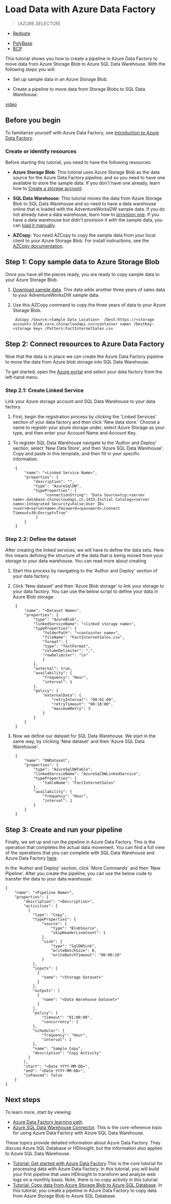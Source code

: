 <properties
    redirect_url="/azure/sql-data-warehouse/sql-data-warehouse-load-with-data-factory" />
<tags
    title="Load data with Azure Data Factory | Microsoft Docs"
    description="Learn to load data with Azure Data Factory"
    services="sql-data-warehouse"
    documentationcenter="NA"
    author="twounder"
    manager="jhubbard"
    editor=""
    tags="azure-sql-data-warehouse" />

# Load Data with Azure Data Factory

> [AZURE.SELECTOR]
- [Redgate](/documentation/articles/sql-data-warehouse-load-with-redgate/)
<!-- Data Factory not supported on Azure.cn-->
<!-- - [Data Factory](/documentation/articles/sql-data-warehouse-get-started-load-with-azure-data-factory/)-->
- [PolyBase](/documentation/articles/sql-data-warehouse-get-started-load-with-polybase/)
- [BCP](/documentation/articles/sql-data-warehouse-load-with-bcp/)

This tutorial shows you how to create a pipeline in Azure Data Factory to move data from Azure Storage Blob to Azure SQL Data Warehouse. With the following steps you will:

* Set up sample data in an Azure Storage Blob.
<!-- * Connect resources to Azure Data Factory. -->
* Create a pipeline to move data from Storage Blobs to SQL Data Warehouse.

[video](https://channel9.msdn.com/Blogs/Azure/Loading-Azure-SQL-Data-Warehouse-with-Azure-Data-Factory/player)



## Before you begin

To familiarize yourself with Azure Data Factory, see [Introduction to Azure Data Factory][Introduction to Azure Data Factory].

### Create or identify resources

Before starting this tutorial, you need to have the following resources:

* **Azure Storage Blob**: This tutorial uses Azure Storage Blob as the data source for the Azure Data Factory pipeline, and so you need to have one available to store the sample data. If you don't have one already, learn how to [Create a storage account][Create a storage account].

* **SQL Data Warehouse**: This tutorial moves the data from Azure Storage Blob to  SQL Data Warehouse and so need to have a data warehouse online that is loaded with the AdventureWorksDW sample data. If you do not already have a data warehouse, learn how to [provision one][Create a SQL Data Warehouse]. If you have a data warehouse but didn't provision it with the sample data, you can [load it manually][Load sample data into SQL Data Warehouse].
<!-- Data Factory not supported on Azure.cn -->
<!-- * **Azure Data Factory**: Azure Data Factory completes the actual load and so you need to have one that you can use to build the data movement pipeline. If you don't have one already, learn how to create one in Step 1 of [Get started with Azure Data Factory (Data Factory Editor)][Get started with Azure Data Factory (Data Factory Editor)].-->

* **AZCopy**: You need AZCopy to copy the sample data from your local client to your Azure Storage Blob. For install instructions, see the [AZCopy documentation][AZCopy documentation].

## Step 1: Copy sample data to Azure Storage Blob

Once you have all the pieces ready, you are ready to copy sample data to your Azure Storage Blob.

1. [Download sample data][Download sample data]. This data adds another three years of sales data to your AdventureWorksDW sample data.

2. Use this AZCopy command to copy the three years of data to your Azure Storage Blob.

        AzCopy /Source:<Sample Data Location>  /Dest:https://<storage account>.blob.core.chinacloudapi.cn/<container name> /DestKey:<storage key> /Pattern:FactInternetSales.csv


## Step 2: Connect resources to Azure Data Factory

Now that the data is in place we can create the Azure Data Factory pipeline to move the data from Azure blob storage into SQL Data Warehouse.

To get started, open the [Azure portal][Azure portal] and select your data factory from the left-hand menu.

### Step 2.1: Create Linked Service

Link your Azure storage account and SQL Data Warehouse to your data factory.  

1. First, begin the registration process by clicking the 'Linked Services' section of your data factory and then click 'New data store.' Choose a name to register your azure storage under, select Azure Storage as your type, and then enter your Account Name and Account Key.

2. To register SQL Data Warehouse navigate to the 'Author and Deploy' section, select 'New Data Store', and then 'Azure SQL Data Warehouse'. Copy and paste in this template, and then fill in your specific information.

        {
            "name": "<Linked Service Name>",
            "properties": {
                "description": "",
                "type": "AzureSqlDW",
                "typeProperties": {
                     "connectionString": "Data Source=tcp:<server name>.database.chinacloudapi.cn,1433;Initial Catalog=<server name>;Integrated Security=False;User ID=<user>@<servername>;Password=<password>;Connect Timeout=30;Encrypt=True"
                 }
            }
        }

### Step 2.2: Define the dataset

After creating the linked services, we will have to define the data sets.  Here this means defining the structure of the data that is being moved from your storage to your data warehouse.  You can read more about creating

1. Start this process by navigating to the 'Author and Deploy' section of your data factory.

2. Click 'New dataset' and then 'Azure Blob storage' to link your storage to your data factory.  You can use the below script to define your data in Azure Blob storage:

        {
            "name": "<Dataset Name>",
            "properties": {
                "type": "AzureBlob",
                "linkedServiceName": "<linked storage name>",
                "typeProperties": {
                    "folderPath": "<containter name>",
                    "fileName": "FactInternetSales.csv",
                    "format": {
                    "type": "TextFormat",
                    "columnDelimiter": ",",
                    "rowDelimiter": "\n"
                    }
                },
                "external": true,
                "availability": {
                    "frequency": "Hour",
                    "interval": 1
                },
                "policy": {
                    "externalData": {
                        "retryInterval": "00:01:00",
                        "retryTimeout": "00:10:00",
                        "maximumRetry": 3
                    }
                }
            }
        }

3. Now we define our dataset for SQL Data Warehouse. We start in the same way, by clicking 'New dataset' and then 'Azure SQL Data Warehouse'.

        {
            "name": "DWDataset",
            "properties": {
                "type": "AzureSqlDWTable",
                "linkedServiceName": "AzureSqlDWLinkedService",
                "typeProperties": {
                    "tableName": "FactInternetSales"
                },
                "availability": {
                    "frequency": "Hour",
                    "interval": 1
                }
            }
        }

## Step 3: Create and run your pipeline

Finally, we set up and run the pipeline in Azure Data Factory.  This is the operation that completes the actual data movement.  You can find a full view of the operations that you can complete with SQL Data Warehouse and Azure Data Factory [here][Move data to and from Azure SQL Data Warehouse using Azure Data Factory].

In the 'Author and Deploy' section, click 'More Commands' and then 'New Pipeline'.  After you create the pipeline, you can use the below code to transfer the data to your data warehouse:

    {
        "name": "<Pipeline Name>",
        "properties": {
            "description": "<Description>",
            "activities": [
              {
                "type": "Copy",
                "typeProperties": {
                    "source": {
                        "type": "BlobSource",
                        "skipHeaderLineCount": 1
                    },
                    "sink": {
                        "type": "SqlDWSink",
                        "writeBatchSize": 0,
                        "writeBatchTimeout": "00:00:10"
                    }
                },
                "inputs": [
                  {
                    "name": "<Storage Dataset>"
                  }
                ],
                "outputs": [
                  {
                    "name": "<Data Warehouse Dataset>"
                  }
                ],
                "policy": {
                    "timeout": "01:00:00",
                    "concurrency": 1
                },
                "scheduler": {
                    "frequency": "Hour",
                    "interval": 1
                },
                "name": "Sample Copy",
                "description": "Copy Activity"
              }
            ],
            "start": "<Date YYYY-MM-DD>",
            "end": "<Date YYYY-MM-DD>",
            "isPaused": false
        }
    }

## Next steps

To learn more, start by viewing:

* [Azure Data Factory learning path][Azure Data Factory learning path].
* [Azure SQL Data Warehouse Connector][Azure SQL Data Warehouse Connector]. This is the core reference topic for using Azure Data Factory with Azure SQL Data Warehouse.


These topics provide detailed information about Azure Data Factory. They discuss Azure SQL Database or HDInsight, but the information also applies to Azure SQL Data Warehouse.

* [Tutorial: Get started with Azure Data Factory][Tutorial: Get started with Azure Data Factory] This is the core tutorial for processing data with Azure Data Factory. In this tutorial, you will build your first pipeline that uses HDInsight to transform and analyze web logs on a monthly basis. Note, there is no copy activity in this tutorial.
* [Tutorial: Copy data from Azure Storage Blob to Azure SQL Database][Tutorial: Copy data from Azure Storage Blob to Azure SQL Database]. In this tutorial, you create a pipeline in Azure Data Factory to copy data from Azure Storage Blob to Azure SQL Database.

<!--Image references-->

<!--Article references-->
[AZCopy documentation]: /documentation/articles/storage-use-azcopy/
[Azure SQL Data Warehouse Connector]: /documentation/articles/data-factory-azure-sql-data-warehouse-connector/
[BCP]: /documentation/articles/sql-data-warehouse-load-with-bcp/
[Create a SQL Data Warehouse]: /documentation/articles/sql-data-warehouse-get-started-provision/
[Create a storage account]: /documentation/articles/storage-create-storage-account/#create-a-storage-account
[Data Factory]: /documentation/articles/sql-data-warehouse-get-started-load-with-azure-data-factory/
[Get started with Azure Data Factory (Data Factory Editor)]: /documentation/articles/data-factory-build-your-first-pipeline-using-editor/
[Introduction to Azure Data Factory]: /documentation/articles/data-factory-introduction/
[Load sample data into SQL Data Warehouse]: /documentation/articles/sql-data-warehouse-load-sample-databases/
[Move data to and from Azure SQL Data Warehouse using Azure Data Factory]: /documentation/articles/data-factory-azure-sql-data-warehouse-connector/
[PolyBase]: /documentation/articles/sql-data-warehouse-get-started-load-with-polybase/
[Tutorial: Copy data from Azure Storage Blob to Azure SQL Database]: /documentation/articles/data-factory-copy-data-from-azure-blob-storage-to-sql-database/
[Tutorial: Get started with Azure Data Factory]: /documentation/articles/data-factory-build-your-first-pipeline/

<!--MSDN references-->

<!--Other Web references-->
[Azure Data Factory learning path]: https://azure.microsoft.com/documentation/learning-paths/data-factory
[Azure portal]: https://portal.azure.cn
[Download sample data]: https://migrhoststorage.blob.core.windows.net/adfsample/FactInternetSales.csv